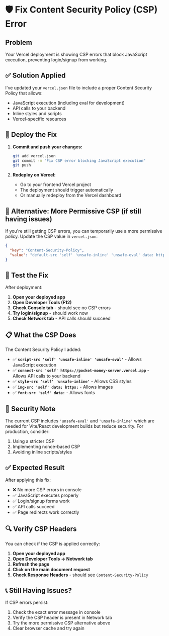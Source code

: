 # 🛡️ Fix Content Security Policy (CSP) Error

## Problem
Your Vercel deployment is showing CSP errors that block JavaScript execution, preventing login/signup from working.

## ✅ Solution Applied

I've updated your `vercel.json` file to include a proper Content Security Policy that allows:
- JavaScript execution (including eval for development)
- API calls to your backend
- Inline styles and scripts
- Vercel-specific resources

## 🚀 Deploy the Fix

1. **Commit and push your changes:**
   ```bash
   git add vercel.json
   git commit -m "Fix CSP error blocking JavaScript execution"
   git push
   ```

2. **Redeploy on Vercel:**
   - Go to your frontend Vercel project
   - The deployment should trigger automatically
   - Or manually redeploy from the Vercel dashboard

## 🔧 Alternative: More Permissive CSP (if still having issues)

If you're still getting CSP errors, you can temporarily use a more permissive policy. Update the CSP value in `vercel.json`:

```json
{
  "key": "Content-Security-Policy",
  "value": "default-src 'self' 'unsafe-inline' 'unsafe-eval' data: https:; script-src 'self' 'unsafe-inline' 'unsafe-eval' https:; style-src 'self' 'unsafe-inline' https:; connect-src 'self' https:;"
}
```

## 🧪 Test the Fix

After deployment:

1. **Open your deployed app**
2. **Open Developer Tools (F12)**
3. **Check Console tab** - should see no CSP errors
4. **Try login/signup** - should work now
5. **Check Network tab** - API calls should succeed

## 📋 What the CSP Does

The Content Security Policy I added:

- ✅ **`script-src 'self' 'unsafe-inline' 'unsafe-eval'`** - Allows JavaScript execution
- ✅ **`connect-src 'self' https://pocket-money-server.vercel.app`** - Allows API calls to your backend
- ✅ **`style-src 'self' 'unsafe-inline'`** - Allows CSS styles
- ✅ **`img-src 'self' data: https:`** - Allows images
- ✅ **`font-src 'self' data:`** - Allows fonts

## 🚨 Security Note

The current CSP includes `'unsafe-eval'` and `'unsafe-inline'` which are needed for Vite/React development builds but reduce security. For production, consider:

1. Using a stricter CSP
2. Implementing nonce-based CSP
3. Avoiding inline scripts/styles

## ✅ Expected Result

After applying this fix:
- ❌ No more CSP errors in console
- ✅ JavaScript executes properly
- ✅ Login/signup forms work
- ✅ API calls succeed
- ✅ Page redirects work correctly

## 🔍 Verify CSP Headers

You can check if the CSP is applied correctly:

1. **Open your deployed app**
2. **Open Developer Tools → Network tab**
3. **Refresh the page**
4. **Click on the main document request**
5. **Check Response Headers** - should see `Content-Security-Policy`

## 📞 Still Having Issues?

If CSP errors persist:

1. Check the exact error message in console
2. Verify the CSP header is present in Network tab
3. Try the more permissive CSP alternative above
4. Clear browser cache and try again
